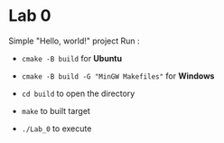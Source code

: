 # Lab 0

Simple "Hello, world!" project
Run :

- ``` cmake -B build ``` for **Ubuntu**
- ``` cmake -B build -G "MinGW Makefiles" ``` for **Windows**

- ``` cd build ``` to open the directory
- ``` make ``` to built target
- ``` ./Lab_0 ``` to execute
